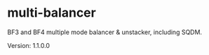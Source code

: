 multi-balancer
==============

BF3 and BF4 multiple mode balancer &amp; unstacker, including SQDM.

Version: 1.1.0.0


